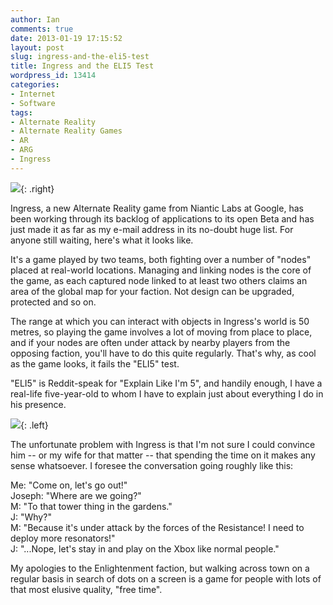 ```yaml
---
author: Ian
comments: true
date: 2013-01-19 17:15:52
layout: post
slug: ingress-and-the-eli5-test
title: Ingress and the ELI5 Test
wordpress_id: 13414
categories:
- Internet
- Software
tags:
- Alternate Reality
- Alternate Reality Games
- AR
- ARG
- Ingress
---
```


![](https://files.ianrenton.com/sites/blog/2013/01/wpid-Screenshot_2013-01-19-16-04-52-281x500.png){: .right}

Ingress, a new Alternate Reality game from Niantic Labs at Google, has been working through its backlog of applications to its open Beta and has just made it as far as my e-mail address in its no-doubt huge list. For anyone still waiting, here's what it looks like.

It's a game played by two teams, both fighting over a number of "nodes" placed at real-world locations. Managing and linking nodes is the core of the game, as each captured node linked to at least two others claims an area of the global map for your faction. Not design can be upgraded, protected and so on. 

The range at which you can interact with objects in Ingress's world is 50 metres, so playing the game involves a lot of moving from place to place, and if your nodes are often under attack by nearby players from the opposing faction, you'll have to do this quite regularly. That's why, as cool as the game looks, it fails the "ELI5" test.

"ELI5" is Reddit-speak for "Explain Like I'm 5", and handily enough, I have a real-life five-year-old to whom I have to explain just about everything I do in his presence.

![](https://files.ianrenton.com/sites/blog/2013/01/wpid-Screenshot_2013-01-19-13-32-51-281x500.png){: .left}

The unfortunate problem with Ingress is that I'm not sure I could convince him -- or my wife for that matter -- that spending the time on it makes any sense whatsoever. I foresee the conversation going roughly like this:

Me: "Come on, let's go out!"<br/>
Joseph: "Where are we going?" <br/>
M: "To that tower thing in the gardens."<br/>
J: "Why?"<br/>
M: "Because it's under attack by the forces of the Resistance! I need to deploy more resonators!"<br/>
J: "...Nope, let's stay in and play on the Xbox like normal people." 

My apologies to the Enlightenment faction, but walking across town on a regular basis in search of dots on a screen is a game for people with lots of that most elusive quality, "free time". 



